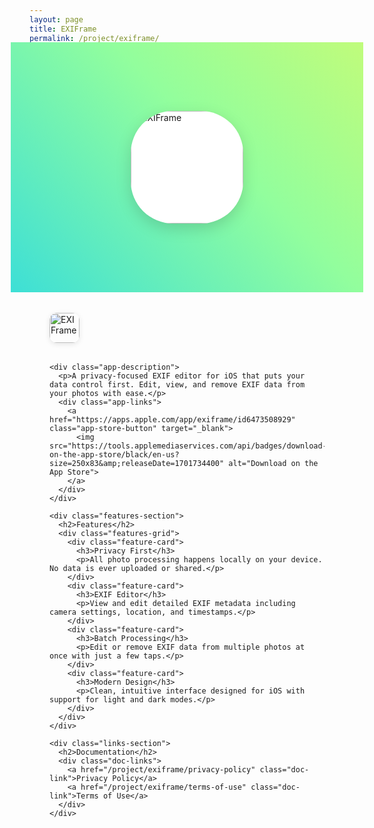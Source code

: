 ```yaml
---
layout: page
title: EXIFrame
permalink: /project/exiframe/
---
```


<div class="project-container">
  <div class="project-hero">
    <div class="hero-gradient">
      <img src="{{ '/assets/images/exiframe/exifly-logo-light.png' | relative_url }}" alt="EXIFrame" class="app-icon">
    </div>
  </div>

  <div class="project-content">
    <div class="project-header">
      <img src="{{ '/assets/images/exiframe/exifly-logo-light.png' | relative_url }}" alt="EXIFrame" class="project-logo">
      <h1>EXIFrame</h1>
    </div>

    <div class="app-description">
      <p>A privacy-focused EXIF editor for iOS that puts your data control first. Edit, view, and remove EXIF data from your photos with ease.</p>
      <div class="app-links">
        <a href="https://apps.apple.com/app/exiframe/id6473508929" class="app-store-button" target="_blank">
          <img src="https://tools.applemediaservices.com/api/badges/download-on-the-app-store/black/en-us?size=250x83&amp;releaseDate=1701734400" alt="Download on the App Store">
        </a>
      </div>
    </div>

    <div class="features-section">
      <h2>Features</h2>
      <div class="features-grid">
        <div class="feature-card">
          <h3>Privacy First</h3>
          <p>All photo processing happens locally on your device. No data is ever uploaded or shared.</p>
        </div>
        <div class="feature-card">
          <h3>EXIF Editor</h3>
          <p>View and edit detailed EXIF metadata including camera settings, location, and timestamps.</p>
        </div>
        <div class="feature-card">
          <h3>Batch Processing</h3>
          <p>Edit or remove EXIF data from multiple photos at once with just a few taps.</p>
        </div>
        <div class="feature-card">
          <h3>Modern Design</h3>
          <p>Clean, intuitive interface designed for iOS with support for light and dark modes.</p>
        </div>
      </div>
    </div>

    <div class="links-section">
      <h2>Documentation</h2>
      <div class="doc-links">
        <a href="/project/exiframe/privacy-policy" class="doc-link">Privacy Policy</a>
        <a href="/project/exiframe/terms-of-use" class="doc-link">Terms of Use</a>
      </div>
    </div>
  </div>
</div>

<style>
.project-container {
  max-width: 1200px;
  margin: 0 auto;
  padding: 0;
}

.project-hero {
  position: relative;
  height: 400px;
  overflow: hidden;
  margin: -30px -30px 0;
}

.hero-gradient {
  position: absolute;
  top: 0;
  left: 0;
  right: 0;
  bottom: 0;
  background: linear-gradient(45deg, #00C9FF, #92FE9D, #FFF94C, #FF9A8B);
  background-size: 300% 300%;
  animation: gradientShift 15s ease infinite;
  display: flex;
  align-items: center;
  justify-content: center;
  padding: 2rem;
}

.app-icon {
  width: 180px;
  height: 180px;
  border-radius: 37.5%;
  background: #fff;
  box-shadow: 0 8px 24px rgba(0, 0, 0, 0.15);
  transition: transform 0.3s ease;
  object-fit: cover;
}

.app-icon:hover {
  transform: scale(1.05);
}

.project-header {
  display: flex;
  align-items: center;
  gap: 1rem;
  margin: 2rem 0;
}

.project-logo {
  width: 48px;
  height: 48px;
  border-radius: 12px;
  object-fit: cover;
  box-shadow: 0 2px 8px rgba(0, 0, 0, 0.1);
}

.project-content {
  padding: 0 2rem 2rem;
}

.project-content h1 {
  font-size: 2.5rem;
  margin: 0;
  background: linear-gradient(120deg, var(--primary-color), #92FE9D);
  -webkit-background-clip: text;
  -webkit-text-fill-color: transparent;
}

.app-description {
  margin-bottom: 3rem;
}

.app-description p {
  font-size: 1.2rem;
  line-height: 1.6;
  color: var(--text-color);
  margin-bottom: 2rem;
}

.app-links {
  display: flex;
  gap: 1rem;
  align-items: center;
}

.app-store-button {
  display: inline-block;
  transition: transform 0.3s ease;
}

.app-store-button:hover {
  transform: translateY(-2px);
}

.app-store-button img {
  height: 40px;
  width: auto;
}

.features-section {
  margin-bottom: 3rem;
}

.features-section h2 {
  font-size: 2rem;
  margin-bottom: 2rem;
  background: linear-gradient(120deg, var(--primary-color), #92FE9D);
  -webkit-background-clip: text;
  -webkit-text-fill-color: transparent;
}

.features-grid {
  display: grid;
  grid-template-columns: repeat(auto-fit, minmax(250px, 1fr));
  gap: 2rem;
}

.feature-card {
  background: var(--card-background);
  padding: 1.5rem;
  border-radius: 16px;
  box-shadow: var(--card-shadow);
  transition: transform 0.3s ease, box-shadow 0.3s ease;
}

.feature-card:hover {
  transform: translateY(-4px);
  box-shadow: var(--hover-shadow);
}

.feature-card h3 {
  font-size: 1.2rem;
  margin-bottom: 1rem;
  color: var(--primary-color);
}

.feature-card p {
  color: var(--text-color);
  line-height: 1.6;
}

.links-section {
  margin-top: 4rem;
}

.links-section h2 {
  font-size: 2rem;
  margin-bottom: 2rem;
  background: linear-gradient(120deg, var(--primary-color), #92FE9D);
  -webkit-background-clip: text;
  -webkit-text-fill-color: transparent;
}

.doc-links {
  display: flex;
  gap: 1rem;
}

.doc-link {
  display: inline-block;
  padding: 0.8rem 1.6rem;
  background: var(--primary-color);
  color: white;
  text-decoration: none;
  border-radius: 12px;
  font-weight: 500;
  transition: all 0.3s ease;
}

.doc-link:hover {
  opacity: 0.9;
  transform: translateY(-2px);
}

@keyframes gradientShift {
  0% {
    background-position: 0% 50%;
  }
  50% {
    background-position: 100% 50%;
  }
  100% {
    background-position: 0% 50%;
  }
}

@media (max-width: 768px) {
  .project-hero {
    height: 300px;
    margin: -20px -20px 0;
  }

  .app-icon {
    width: 140px;
    height: 140px;
  }

  .project-logo {
    width: 40px;
    height: 40px;
  }

  .project-content {
    padding: 0 1.5rem 1.5rem;
  }

  .project-content h1 {
    font-size: 2rem;
  }

  .features-grid {
    grid-template-columns: 1fr;
    gap: 1rem;
  }

  .doc-links {
    flex-direction: column;
  }

  .doc-link {
    text-align: center;
  }
}
</style> 